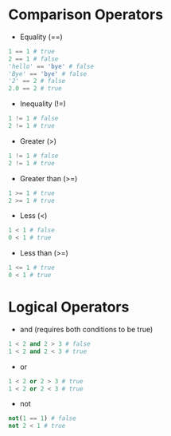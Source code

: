 # Comparison Operators

- Equality (==)
```python
1 == 1 # true
2 == 1 # false
'hello' == 'bye' # false
'Bye' == 'bye' # false
'2' == 2 # false
2.0 == 2 # true
```
- Inequality (!=)
```python
1 != 1 # false
2 != 1 # true
```

- Greater (>)
```python
1 != 1 # false
2 != 1 # true
```
- Greater than (>=)
```python
1 >= 1 # true
2 >= 1 # true
```
- Less (<)
```python
1 < 1 # false
0 < 1 # true
```
- Less than (>=)
```python
1 <= 1 # true
0 < 1 # true
```

# Logical Operators

- and (requires both conditions to be true)
```python
1 < 2 and 2 > 3 # false
1 < 2 and 2 < 3 # true
```

- or
```python (requires just one condition to be true)
1 < 2 or 2 > 3 # true
1 < 2 or 2 < 3 # true
```

- not
```python (returns the opposite of the condition)
not(1 == 1) # false
not 2 < 1 # true
```